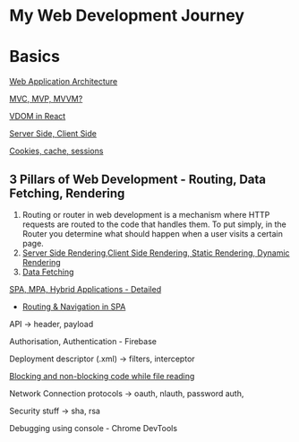 # My Web Development Journey
# Basics

[Web Application Architecture](https://www.interviewbit.com/blog/web-application-architecture/)

[MVC, MVP, MVVM?](https://www.geeksforgeeks.org/difference-between-mvc-mvp-and-mvvm-architecture-pattern-in-android/)

[VDOM in React](https://www.geeksforgeeks.org/reactjs-virtual-dom/) 

[Server Side, Client Side](https://www.cloudflare.com/learning/serverless/glossary/client-side-vs-server-side/)

[Cookies, cache, sessions](https://www.minitool.com/news/cookies-vs-cache-vs-session.html) 

## 3 Pillars of Web Development - Routing, Data Fetching, Rendering
1. Routing or router in web development is a mechanism where HTTP requests are routed to the code that handles them. To put simply, in the Router you determine what should happen when a user visits a certain page.
2. [Server Side Rendering,Client Side Rendering, Static Rendering, Dynamic Rendering](https://web.dev/rendering-on-the-web/)
3. [Data Fetching](https://developer.mozilla.org/en-US/docs/Learn/JavaScript/Client-side_web_APIs/Fetching_data) 

[SPA, MPA, Hybrid Applications - Detailed](https://medium.com/@NeotericEU/single-page-application-vs-multiple-page-application-2591588efe58)
- [Routing & Navigation in SPA](https://www.linkedin.com/advice/0/how-do-you-handle-routing-navigation)

API -> header, payload

Authorisation, Authentication - Firebase

Deployment descriptor (.xml) -> filters, interceptor

[Blocking and non-blocking code while file reading](https://www.codewithharry.com/videos/web-development-in-hindi-65/)

Network Connection protocols -> oauth, nlauth, password auth, 

Security stuff -> sha, rsa

Debugging using console - Chrome DevTools

